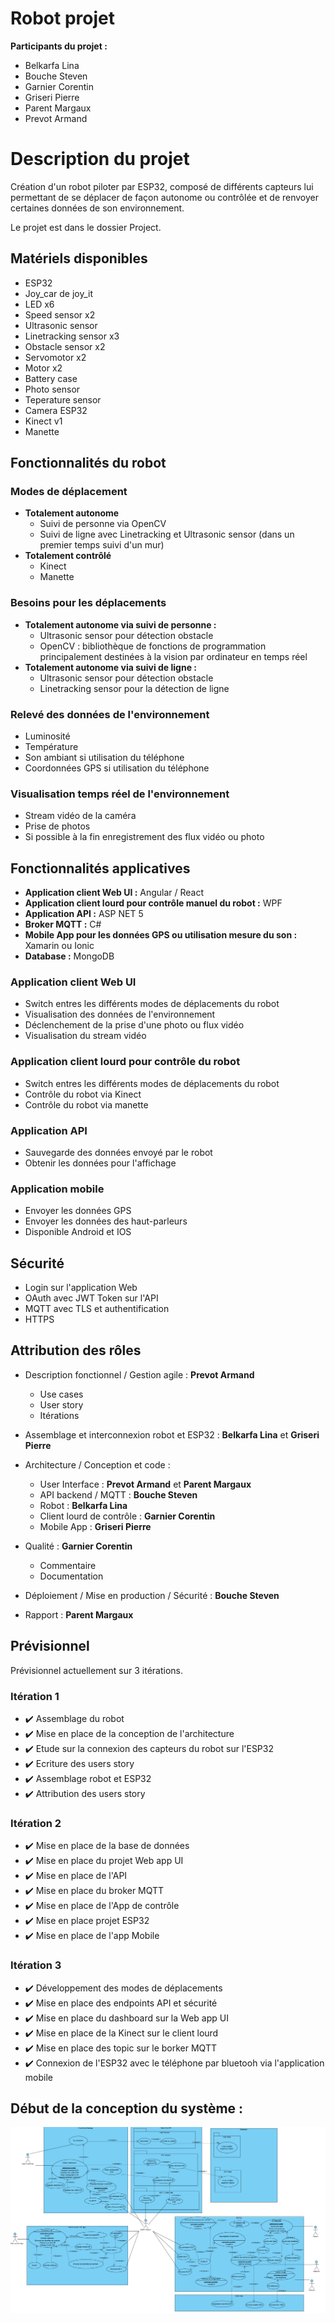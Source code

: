 # Robot projet

**Participants du projet :**

- Belkarfa Lina
- Bouche Steven
- Garnier Corentin
- Griseri Pierre
- Parent Margaux
- Prevot Armand

# Description du projet

Création d'un robot piloter par ESP32, composé de différents capteurs lui permettant de se déplacer de façon autonome ou contrôlée et de renvoyer certaines données de son environnement. 

Le projet est dans le dossier Project.

## Matériels disponibles

- ESP32
- Joy_car de joy_it
- LED x6
- Speed sensor x2
- Ultrasonic sensor
- Linetracking sensor x3
- Obstacle sensor x2
- Servomotor x2
- Motor x2
- Battery case
- Photo sensor
- Teperature sensor
- Camera ESP32
- Kinect v1
- Manette

## Fonctionnalités du robot

### Modes de déplacement

- **Totalement autonome**
	- Suivi de personne via OpenCV
	- Suivi de ligne avec Linetracking et Ultrasonic sensor (dans un premier temps suivi d'un mur)
- **Totalement contrôlé**
	- Kinect
	- Manette

### Besoins pour les déplacements 

- **Totalement autonome via suivi de personne :**
	- Ultrasonic sensor pour détection obstacle 
	- OpenCV : bibliothèque de fonctions de programmation principalement destinées à la vision par ordinateur en temps réel
- **Totalement autonome via suivi de ligne :**
	- Ultrasonic sensor pour détection obstacle 
	- Linetracking sensor pour la détection de ligne

### Relevé des données de l'environnement

- Luminosité 
- Température
- Son ambiant si utilisation du téléphone
- Coordonnées GPS si utilisation du téléphone

### Visualisation temps réel de l'environnement

- Stream vidéo de la caméra
- Prise de photos
- Si possible à la fin enregistrement des flux vidéo ou photo

## Fonctionnalités applicatives 

- **Application client Web UI :** Angular / React
- **Application client lourd pour contrôle manuel du robot :** WPF
- **Application API :** ASP NET 5
- **Broker MQTT :** C#
- **Mobile App pour les données GPS ou utilisation mesure du son :** Xamarin ou Ionic
- **Database :** MongoDB

### Application client Web UI

- Switch entres les différents modes de déplacements du robot
- Visualisation des données de l'environnement
- Déclenchement de la prise d'une photo ou flux vidéo
- Visualisation du stream vidéo

### Application client lourd pour contrôle du robot 

- Switch entres les différents modes de déplacements du robot
- Contrôle du robot via Kinect
- Contrôle du robot via manette

### Application API

- Sauvegarde des données envoyé par le robot
- Obtenir les données pour l'affichage 

### Application mobile

- Envoyer les données GPS
- Envoyer les données des haut-parleurs
- Disponible Android et IOS

## Sécurité

- Login sur l'application Web
- OAuth avec JWT Token sur l'API
- MQTT avec TLS et authentification
- HTTPS

## Attribution des rôles

- Description fonctionnel / Gestion agile : **Prevot Armand**
	- Use cases
	- User story
	- Itérations

- Assemblage et interconnexion robot et ESP32 : **Belkarfa Lina** et **Griseri Pierre**

- Architecture / Conception et code :
	- User Interface : **Prevot Armand** et **Parent Margaux**
	- API backend / MQTT : **Bouche Steven**
	- Robot : **Belkarfa Lina** 
	- Client lourd de contrôle : **Garnier Corentin**
	- Mobile App : **Griseri Pierre**

- Qualité : **Garnier Corentin**
	 - Commentaire
	 - Documentation

- Déploiement / Mise en production / Sécurité : **Bouche Steven**

- Rapport : **Parent Margaux**

## Prévisionnel

Prévisionnel actuellement sur 3 itérations.

### Itération 1

- :heavy_check_mark: Assemblage du robot 
- :heavy_check_mark: Mise en place de la conception de l'architecture 
- :heavy_check_mark: Etude sur la connexion des capteurs du robot sur l'ESP32
- :heavy_check_mark: Ecriture des users story 
- :heavy_check_mark: Assemblage robot et ESP32
- :heavy_check_mark: Attribution des users story

### Itération 2

- :heavy_check_mark: Mise en place de la base de données 
- :heavy_check_mark: Mise en place du projet Web app UI
- :heavy_check_mark: Mise en place de l'API
- :heavy_check_mark: Mise en place du broker MQTT
- :heavy_check_mark: Mise en place de l'App de contrôle
- :heavy_check_mark: Mise en place projet ESP32
- :heavy_check_mark: Mise en place de l'app Mobile

### Itération 3

- :heavy_check_mark: Développement des modes de déplacements 
- :heavy_check_mark: Mise en place des endpoints API et sécurité
- :heavy_check_mark: Mise en place du dashboard sur la Web app UI
- :heavy_check_mark: Mise en place de la Kinect sur le client lourd 
- :heavy_check_mark: Mise en place des topic sur le borker MQTT
- :heavy_check_mark: Connexion de l'ESP32 avec le téléphone par bluetooh via l'application mobile

## Début de la conception du système : 


![Screenshot](img/conception.png)
